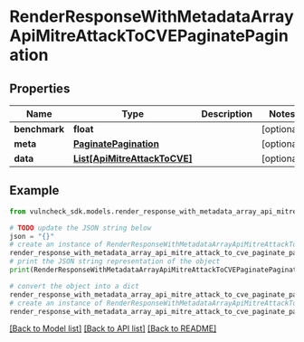 # RenderResponseWithMetadataArrayApiMitreAttackToCVEPaginatePagination


## Properties

Name | Type | Description | Notes
------------ | ------------- | ------------- | -------------
**benchmark** | **float** |  | [optional] 
**meta** | [**PaginatePagination**](PaginatePagination.md) |  | [optional] 
**data** | [**List[ApiMitreAttackToCVE]**](ApiMitreAttackToCVE.md) |  | [optional] 

## Example

```python
from vulncheck_sdk.models.render_response_with_metadata_array_api_mitre_attack_to_cve_paginate_pagination import RenderResponseWithMetadataArrayApiMitreAttackToCVEPaginatePagination

# TODO update the JSON string below
json = "{}"
# create an instance of RenderResponseWithMetadataArrayApiMitreAttackToCVEPaginatePagination from a JSON string
render_response_with_metadata_array_api_mitre_attack_to_cve_paginate_pagination_instance = RenderResponseWithMetadataArrayApiMitreAttackToCVEPaginatePagination.from_json(json)
# print the JSON string representation of the object
print(RenderResponseWithMetadataArrayApiMitreAttackToCVEPaginatePagination.to_json())

# convert the object into a dict
render_response_with_metadata_array_api_mitre_attack_to_cve_paginate_pagination_dict = render_response_with_metadata_array_api_mitre_attack_to_cve_paginate_pagination_instance.to_dict()
# create an instance of RenderResponseWithMetadataArrayApiMitreAttackToCVEPaginatePagination from a dict
render_response_with_metadata_array_api_mitre_attack_to_cve_paginate_pagination_from_dict = RenderResponseWithMetadataArrayApiMitreAttackToCVEPaginatePagination.from_dict(render_response_with_metadata_array_api_mitre_attack_to_cve_paginate_pagination_dict)
```
[[Back to Model list]](../README.md#documentation-for-models) [[Back to API list]](../README.md#documentation-for-api-endpoints) [[Back to README]](../README.md)


